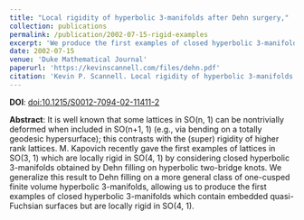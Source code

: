 ```yaml
---
title: "Local rigidity of hyperbolic 3-manifolds after Dehn surgery,"
collection: publications
permalink: /publication/2002-07-15-rigid-examples
excerpt: 'We produce the first examples of closed hyperbolic 3-manifolds which contain embedded quasi-Fuchsian surfaces but are locally rigid in SO(4, 1).'
date: 2002-07-15
venue: 'Duke Mathematical Journal'
paperurl: 'https://kevinscannell.com/files/dehn.pdf'
citation: 'Kevin P. Scannell. Local rigidity of hyperbolic 3-manifolds after Dehn surgery. <i>Duke Mathematical Journal</i>, 114(1):1–14, 2002.'
---
```


**DOI**: [doi:10.1215/S0012-7094-02-11411-2](http://dx.doi.org/10.1215/S0012-7094-02-11411-2)

**Abstract**: It is well known that some lattices in SO(n, 1) can be nontrivially deformed when included in SO(n+1, 1) (e.g., via bending on a totally geodesic hypersurface); this contrasts with the (super) rigidity of higher rank lattices. M. Kapovich recently gave the first examples of lattices in SO(3, 1) which are locally rigid in SO(4, 1) by considering closed hyperbolic 3-manifolds obtained by Dehn filling on hyperbolic two-bridge knots. We generalize this result to Dehn filling on a more general class of one-cusped finite volume hyperbolic 3-manifolds, allowing us to produce the first examples of closed hyperbolic 3-manifolds which contain embedded quasi-Fuchsian surfaces but are locally rigid in SO(4, 1). 
